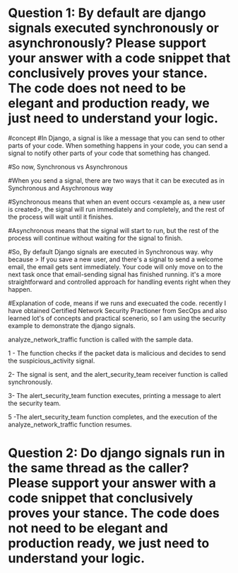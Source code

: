 # Question 1: By default are django signals executed synchronously or asynchronously? Please support your answer with a code snippet that conclusively proves your stance. The code does not need to be elegant and production ready, we just need to understand your logic.

#concept
#In Django, a signal is like a message that you can send to other parts of your code. When something happens in your code, you can send a signal to notify other parts of your code that something has changed.

#So now, Synchronous vs Asynchronous

#When you send a signal, there are two ways that it can be executed as in Synchronous and Asychronous way

#Synchronous means that when an event occurs <example as, a new user is created>, the signal will run immediately and completely, and the rest of the process will wait until it finishes.

#Asynchronous means that the signal will start to run, but the rest of the process will continue without waiting for the signal to finish.

#So, By default Django signals are executed in Synchronous way. why because > If you save a new user, and there's a signal to send a welcome email, the email gets sent immediately. Your code will only move on to the next task once that email-sending signal has finished running. it's a more straightforward and controlled approach for handling events right when they happen.

#Explanation of code, means if we runs and execuated the code. recently I have obtained Certified Network Security Practioner from SecOps and also learned lot's of concepts and practical scenerio, so I am using the security example to demonstrate the django signals.

analyze_network_traffic function is called with the sample data.

1 - The function checks if the packet data is malicious and decides to send the suspicious_activity signal.

2- The signal is sent, and the alert_security_team receiver function is called synchronously.

3- The alert_security_team function executes, printing a message to alert the security team.

5 -The alert_security_team function completes, and the execution of the analyze_network_traffic function resumes.

# Question 2: Do django signals run in the same thread as the caller? Please support your answer with a code snippet that conclusively proves your stance. The code does not need to be elegant and production ready, we just need to understand your logic.

